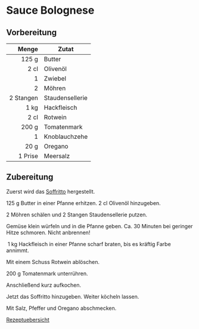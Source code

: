 # Sauce Bolognese

## Vorbereitung

|     Menge | Zutat           |
| ---------:| --------------- |
|     125 g | Butter          |
|      2 cl | Olivenöl        |
|         1 | Zwiebel         |
|         2 | Möhren          |
| 2 Stangen | Staudensellerie |
|      1 kg | Hackfleisch     |
|      2 cl | Rotwein         |
|     200 g | Tomatenmark     |
|         1 | Knoblauchzehe   |
|      20 g | Oregano         |
|   1 Prise | Meersalz        | 

## Zubereitung

Zuerst wird das [Soffritto](https://de.wikipedia.org/wiki/Soffritto) hergestellt.

125 g Butter in einer Pfanne erhitzen. 2 cl Olivenöl hinzugeben.

2 Möhren schälen und 2 Stangen Staudensellerie putzen.

Gemüse klein würfeln und in die Pfanne geben. Ca. 30 Minuten bei geringer Hitze schmoren. Nicht anbrennen!

 1 kg Hackfleisch in einer Pfanne scharf braten, bis es kräftig Farbe annimmt. 

Mit einem Schuss Rotwein ablöschen. 

200 g Tomatenmark unterrühren.

Anschließend kurz aufkochen.

Jetzt das Soffritto hinzugeben. Weiter köcheln lassen.

Mit Salz, Pfeffer und Oregano abschmecken.

[Rezeptuebersicht](./index.md)








